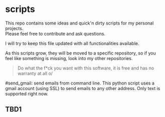 # scripts

This repo contains some ideas and  quick'n dirty scripts for my personal projects.  
Please feel free to contribute and ask questions.

I will try to keep this file updated with all functionalities available.

As this scripts grow, they will be moved to a specific repository, so if you feel like something is missing, look into my other repositories.

> Do what the f*ck you want with this software, it is free and has no warranty at all o/

#send_gmail: send emails from command line.
This python script uses a gmail account (using SSL) to send emails to any other address.
Only text is supported right now.


## TBD1
